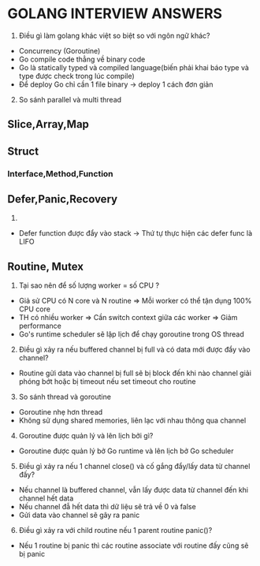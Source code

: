 # GOLANG INTERVIEW ANSWERS

1. <a name="common_1"></a> Điều gì làm golang khác việt so biệt so với ngôn ngữ khác?
  - Concurrency (Goroutine)
  - Go compile code thẳng về binary code
  - Go là statically typed và compiled language(biến phải khai báo type và type được check trong lúc compile)
  - Để deploy Go chỉ cần 1 file binary -> deploy 1 cách đơn giản
2. <a name="common_2"></a> So sánh parallel và multi thread

## Slice,Array,Map
## Struct
### Interface,Method,Function
## Defer,Panic,Recovery
1. <a name="defer_panice_recovery_1"></a>
  - Defer function được đẩy vào stack -> Thứ tự thực hiện các defer func là LIFO
## Routine, Mutex
1. <a name="routine_mutex_1">Tại sao nên để số lượng worker = số CPU ?</a>
  - Giả sử CPU có N core và N routine => Mỗi worker có thể tận dụng 100% CPU core
  - TH có nhiều worker => Cần switch context giữa các worker => Giảm performance
  - Go's runtime scheduler sẽ lập lịch để chạy goroutine trong OS thread
2. <a name="routine_mutex_2">Điều gì xảy ra nếu buffered channel bị full và có data mới được đẩy vào channel?</a>
  - Routine gửi data vào channel bị full sẽ bị block đến khi nào channel giải phóng bớt hoặc bị timeout nếu set timeout cho routine
3. <a name="routine_mutex_3">So sánh thread và goroutine</a>
  - Goroutine nhẹ hơn thread
  - Không sử dụng shared memories, liên lạc với nhau thông qua channel
4. <a name="routine_mutex_4">Goroutine được quản lý và lên lịch bởi gì?</a>
  - Goroutine được quản lý bở Go runtime và lên lịch bở Go scheduler
5. <a name="routine_mutex_5">Điều gì xảy ra nếu 1 channel close() và cố gắng đẩy/lấy data từ channel đấy?</a>
- Nếu channel là buffered channel, vẫn lấy được data từ channel đến khi channel hết data
- Nếu channel đẫ hết data thì dữ liệu sẽ trả về 0 và false
- Gửi data vào channel sẽ gây ra panic
6. <a name="routine_mutex_6">Điều gì xảy ra với child routine nếu 1 parent routine panic()?</a> 
- Nếu 1 routine bị panic thì các routine associate với routine đấy cũng sẽ bị panic
